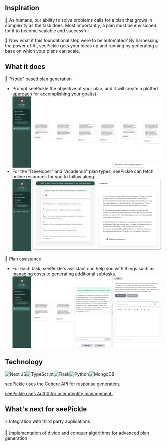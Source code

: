 ## Inspiration

🌱 As humans, our ability to solve problems calls for a plan that grows in complexity as the task does. Most importantly, a plan must be envisioned for it to become scalable and successful.

🤖 Now what if this foundational step were to be automated? By harnessing the power of AI, seePickle gets your ideas up and running by generating a base on which your plans can scale.

## What it does

🥝 "Node" based plan generation

- Prompt seePickle the objective of your plan, and it will create a plotted approach for accomplishing your goal(s).![1701031315609](image/README/1701031315609.png)
- For the "Developer" and "Academia" plan types, seePickle can fetch online resources for you to follow along.![1701031431150](image/README/1701031431150.png)

👥 Plan assistance

- For each task, seePickle's assistant can help you with things such as managing costs to generating additional subtasks.![1701031875595](image/README/1701031875595.png)

## Technology

![Next JS](https://img.shields.io/badge/Next-black?style=for-the-badge&logo=next.js&logoColor=white)![TypeScript](https://img.shields.io/badge/typescript-%23007ACC.svg?style=for-the-badge&logo=typescript&logoColor=white)![Flask](https://img.shields.io/badge/flask-%23000.svg?style=for-the-badge&logo=flask&logoColor=white)![Python](https://img.shields.io/badge/python-3670A0?style=for-the-badge&logo=python&logoColor=ffdd54)![MongoDB](https://img.shields.io/badge/MongoDB-%234ea94b.svg?style=for-the-badge&logo=mongodb&logoColor=white)

[seePickle uses the Cohere API for response generation.](https://cohere.com/)

[seePickle uses Auth0 for user identity management.](https://auth0.com/)

## What's next for seePickle

⚡ Integration with third party applications

🧠 Implementation of divide and conquer algorithms for advanced plan generation
